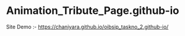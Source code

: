 # Animation_Tribute_Page.github-io
Site Demo :- https://chaniyara.github.io/oibsip_taskno_2.github-io/

